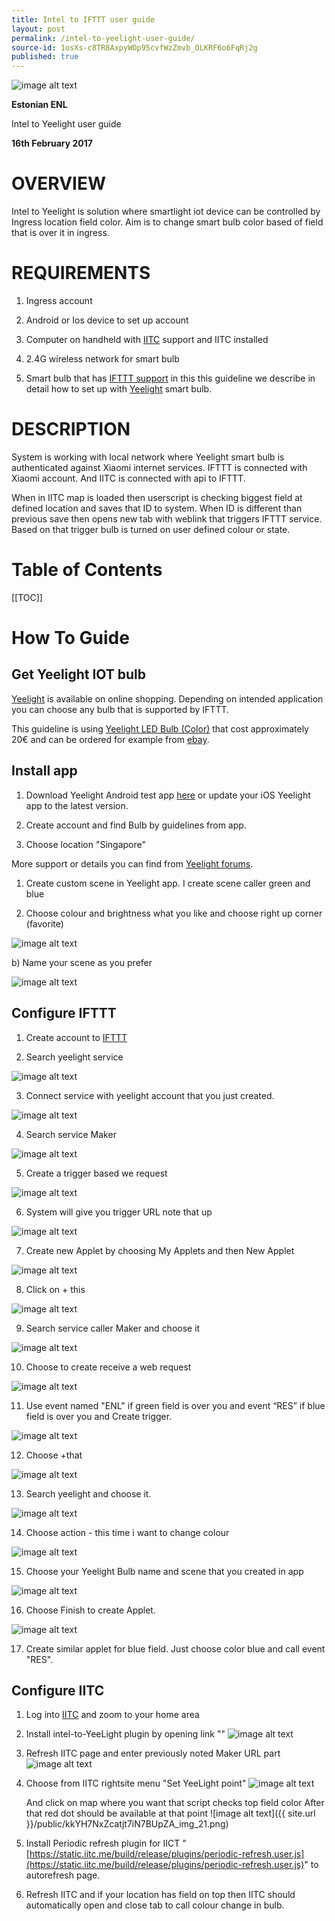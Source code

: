 ```yaml
---
title: Intel to IFTTT user guide
layout: post
permalink: /intel-to-yeelight-user-guide/
source-id: 1osXs-c8TR8AxpyWOp95cvfWzZmvb_OLKRF6o6FqRj2g
published: true
---
```

![image alt text](/public/kkYH7NxZcatjt7iN7BUpZA_img_0.png)

**Estonian ENL**

Intel to Yeelight user guide

**16****th**** February 2017**

# OVERVIEW

Intel to Yeelight is solution where smartlight iot device can be controlled by Ingress location field color. Aim is to change smart bulb color based of field that is over it in ingress.

# REQUIREMENTS

1. Ingress account

2. Android or Ios device to set up account

3. Computer on handheld with [IITC](http://iitc) support and IITC installed

4. 2.4G wireless network for smart bulb

5. Smart bulb that has [IFTTT support](https://ifttt.com/search/services) in this this guideline we describe in detail how to set up with [Yeelight](https://www.yeelight.com/) smart bulb.

# DESCRIPTION

System is working with local network where Yeelight smart bulb is authenticated against Xiaomi internet services. IFTTT is connected with Xiaomi account. And IITC is connected with api to IFTTT.

When in IITC map is loaded then userscript is checking biggest field at defined location and saves that ID to system. When ID is different than  previous save then opens new tab with weblink that triggers IFTTT service. Based on that trigger bulb is turned on user defined colour or state.

# Table of Contents

[[TOC]]

# How To Guide

## Get Yeelight IOT bulb

[Yeelight](https://www.yeelight.com/) is available on online shopping. Depending on intended application you can choose any bulb that is supported by IFTTT.

This guideline is using [Yeelight LED Bulb (Color)](https://www.yeelight.com/en_US/product/wifi-led-c) that cost approximately 20€ and can be ordered for example from [ebay](http://www.ebay.co.uk/itm/Xiaomi-Yeelight-220V-9W-E27-LED-Wireless-WIFI-Control-Smart-Color-Light-Bulb-/182268890449).

## Install app

1. Download Yeelight Android test app [here](http://42.96.138.58/app/android/standalone/yeelight.apk) or update your iOS Yeelight app to the latest version.

2. Create account and find Bulb by guidelines from app.

3. Choose location "Singapore"

More support or details you can find from [Yeelight forums](http://forum.yeelight.com/t/yeelight-ifttt-service-is-now-officially-published/225).

1. Create custom scene in Yeelight app. I create scene caller green and blue

1. Choose colour and brightness what you like and choose right up corner (favorite)

![image alt text](/public/kkYH7NxZcatjt7iN7BUpZA_img_1.png)

b) Name your scene as you prefer

![image alt text](/public/kkYH7NxZcatjt7iN7BUpZA_img_2.png)

## Configure IFTTT

1. Create account to [IFTTT](https://ifttt.com/)

2. Search yeelight service

![image alt text](/public/kkYH7NxZcatjt7iN7BUpZA_img_3.png)

3.  Connect service with yeelight account that you just created.

![image alt text](/public/kkYH7NxZcatjt7iN7BUpZA_img_4.png)

4. Search service Maker

![image alt text](/public/kkYH7NxZcatjt7iN7BUpZA_img_5.png)

5. Create a trigger based we request

![image alt text](/public/kkYH7NxZcatjt7iN7BUpZA_img_6.png)

6. System will give you trigger URL note that up

![image alt text](/public/kkYH7NxZcatjt7iN7BUpZA_img_7.png)

7. Create new Applet by choosing My Applets and then New Applet

![image alt text](/public/kkYH7NxZcatjt7iN7BUpZA_img_8.png)

8. Click on + this

![image alt text](/public/kkYH7NxZcatjt7iN7BUpZA_img_9.png)

9. Search service caller Maker and choose it

![image alt text](/public/kkYH7NxZcatjt7iN7BUpZA_img_10.png)

10. Choose to create receive a web request

![image alt text](/public/kkYH7NxZcatjt7iN7BUpZA_img_11.png)

11. Use event named "ENL" if green field is over you and event “RES” if blue field is over you and Create trigger.

![image alt text](/public/kkYH7NxZcatjt7iN7BUpZA_img_12.png)

12. Choose +that

![image alt text](/public/kkYH7NxZcatjt7iN7BUpZA_img_13.png)

13. Search yeelight and choose it.

![image alt text](/public/kkYH7NxZcatjt7iN7BUpZA_img_14.png)

14. Choose action - this time i want to change colour

![image alt text](/public/kkYH7NxZcatjt7iN7BUpZA_img_15.png)

15. Choose your Yeelight Bulb name and scene that you created in app

![image alt text](/public/kkYH7NxZcatjt7iN7BUpZA_img_16.png)

16. Choose Finish to create Applet.

![image alt text](/public/kkYH7NxZcatjt7iN7BUpZA_img_17.png)

17. Create similar applet for blue field. Just choose color blue and call event "RES".

## Configure IITC

1. Log into [IITC](https://www.ingress.com/intel) and zoom to your home area

2. Install intel-to-YeeLight plugin by opening link "" 
![image alt text](/public/kkYH7NxZcatjt7iN7BUpZA_img_18.png)

3. Refresh IITC page and enter previously noted Maker URL part
![image alt text](/public/kkYH7NxZcatjt7iN7BUpZA_img_19.png)

4. Choose from IITC rightsite menu "Set YeeLight point"
![image alt text](/public/kkYH7NxZcatjt7iN7BUpZA_img_20.png)

	And click on map where you want that script checks top field color
	After that red dot should be available at that point
	![image alt text]({{ site.url }}/public/kkYH7NxZcatjt7iN7BUpZA_img_21.png)

5. Install Periodic refresh plugin for IICT "[https://static.iitc.me/build/release/plugins/periodic-refresh.user.js](https://static.iitc.me/build/release/plugins/periodic-refresh.user.js)" to autorefresh page.

6. Refresh IITC and if your location has field on top then IITC should automatically open and close tab to call colour change in bulb.

